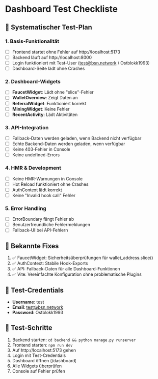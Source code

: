 # Dashboard Test Checkliste

## 🧪 **Systematischer Test-Plan**

### 1. **Basis-Funktionalität**
- [ ] Frontend startet ohne Fehler auf http://localhost:5173
- [ ] Backend läuft auf http://localhost:8000  
- [ ] Login funktioniert mit Test-User (test@bsn.network / Ostblokk1993)
- [ ] Dashboard-Seite lädt ohne Crashes

### 2. **Dashboard-Widgets**
- [ ] **FaucetWidget**: Lädt ohne "slice"-Fehler
- [ ] **WalletOverview**: Zeigt Daten an
- [ ] **ReferralWidget**: Funktioniert korrekt
- [ ] **MiningWidget**: Keine Fehler
- [ ] **RecentActivity**: Lädt Aktivitäten

### 3. **API-Integration**
- [ ] Fallback-Daten werden geladen, wenn Backend nicht verfügbar
- [ ] Echte Backend-Daten werden geladen, wenn verfügbar
- [ ] Keine 403-Fehler in Console
- [ ] Keine undefined-Errors

### 4. **HMR & Development**
- [ ] Keine HMR-Warnungen in Console
- [ ] Hot Reload funktioniert ohne Crashes
- [ ] AuthContext lädt korrekt
- [ ] Keine "Invalid hook call" Fehler

### 5. **Error Handling**
- [ ] ErrorBoundary fängt Fehler ab
- [ ] Benutzerfreundliche Fehlermeldungen
- [ ] Fallback-UI bei API-Fehlern

## 🔧 **Bekannte Fixes**
1. ✅ FaucetWidget: Sicherheitsüberprüfungen für wallet_address.slice()
2. ✅ AuthContext: Stabile Hook-Exports
3. ✅ API: Fallback-Daten für alle Dashboard-Funktionen
4. ✅ Vite: Vereinfachte Konfiguration ohne problematische Plugins

## 🚀 **Test-Credentials**
- **Username**: test
- **Email**: test@bsn.network  
- **Password**: Ostblokk1993

## 📝 **Test-Schritte**
1. Backend starten: `cd backend && python manage.py runserver`
2. Frontend starten: `npm run dev`
3. Auf http://localhost:5173 gehen
4. Login mit Test-Credentials
5. Dashboard öffnen (/dashboard)
6. Alle Widgets überprüfen
7. Console auf Fehler prüfen 